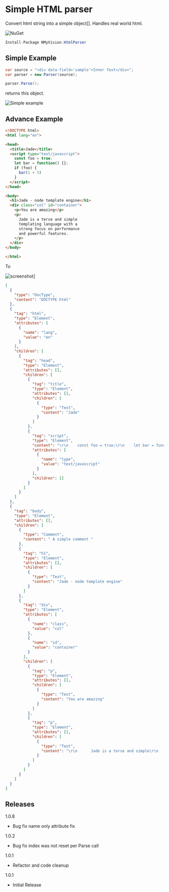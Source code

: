 # Simple HTML parser

Convert html string into a simple object[]. Handles real world html.

![NuGet](https://img.shields.io/nuget/v/NMyVision.HtmlParser?raw=true&style=flat-square&logo=nuget)

``` cs
Install-Package NMyVision.HtmlParser
```

## Simple Example
```c#
var source = "<div data-field='sample'>Inner Text</div>";
var parser = new Parser(source);

parser.Parse();
```

returns this object.

![Simple example](docs/simple-example.png)


## Advance Example
```html
<!DOCTYPE html>
<html lang="en">

<head>
  <title>Jade</title>
  <script type="text/javascript">
    const foo = true;
    let bar = function() {};
    if (foo) {
      bar(1 + 5)
    }
  </script>
</head>

<body>
  <h1>Jade - node template engine</h1>
  <div class="col" id="container">
    <p>You are amazing</p>
    <p>
      Jade is a terse and simple
      templating language with a
      strong focus on performance
      and powerful features.
    </p>
  </div>
</body>

</html>
```

To

![screenshot](docs/convert-screenshot.gif)]

```json
[
  {
    "type": "DocType",
    "content": "DOCTYPE html"
  },
  {
    "tag": "html",
    "type": "Element",
    "attributes": [
      {
        "name": "lang",
        "value": "en"
      }
    ],
    "children": [
      {
        "tag": "head",
        "type": "Element",
        "attributes": [],
        "children": [
          {
            "tag": "title",
            "type": "Element",
            "attributes": [],
            "children": [
              {
                "type": "Text",
                "content": "Jade"
              }
            ]
          },
          {
            "tag": "script",
            "type": "Element",
            "content": "\r\n    const foo = true;\r\n    let bar = function() {};\r\n    if (foo) {\r\n      bar(1 + 5)\r\n    }\r\n    alert('<b>Some html<b>')\r\n  ",
            "attributes": [
              {
                "name": "type",
                "value": "text/javascript"
              }
            ],
            "children": []
          }
        ]
      }
    ]
  },
  {
    "tag": "body",
    "type": "Element",
    "attributes": [],
    "children": [
      {
        "type": "Comment",
        "content": " A simple comment "
      },
      {
        "tag": "h1",
        "type": "Element",
        "attributes": [],
        "children": [
          {
            "type": "Text",
            "content": "Jade - node template engine"
          }
        ]
      },
      {
        "tag": "div",
        "type": "Element",
        "attributes": [
          {
            "name": "class",
            "value": "col"
          },
          {
            "name": "id",
            "value": "container"
          }
        ],
        "children": [
          {
            "tag": "p",
            "type": "Element",
            "attributes": [],
            "children": [
              {
                "type": "Text",
                "content": "You are amazing"
              }
            ]
          },
          {
            "tag": "p",
            "type": "Element",
            "attributes": [],
            "children": [
              {
                "type": "Text",
                "content": "\r\n      Jade is a terse and simple\r\n      templating language with a\r\n      strong focus on performance\r\n      and powerful features.\r\n    "
              }
            ]
          }
        ]
      }
    ]
  }
]
```


## Releases

1.0.8
- Bug fix name only attribute fix

1.0.2
- Bug fix index was not reset per Parse call

1.0.1
- Refactor and code cleanup

1.0.1
- Initial Release